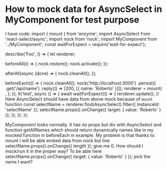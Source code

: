 
# How to mock data for AsyncSelect in MyComponent for test purpose

I have code:
import { mount } from 'enzyme';
import AsyncSelect from 'react-select/async';
import nock from 'nock';
import MyComponent from '../MyComponent';
const waitForExpect = require('wait-for-expect');  
 
describe('Foo', () => {
  let renderer;
 
  beforeAll(() => {
    nock.restore();
    nock.activate();
  });
 
  afterAll(async (done) => {
    nock.cleanAll();
  });
 
  beforeEach(() => {
    nock.cleanAll();
    nock('http://localhost:3000')
      .persist()
      .get('/api/name')
      .reply(() => [200, [{ name: 'Roberto' }]]);
    renderer = mount(
      <MyComponent />,
    );
  });
  it('test', async () => {
      await waitForExpect(() => {
          renderer.update();
          // Here AsyncSelect should have data from above mock because of `mount` function
          const selectName = renderer.find(AsyncSelect).filter({ instanceId: 'selectName' });
      selectName.props().onChange({ target: { value: 'Roberto' } });
       });
  });
});

MyComponent looks normally. It has no props but div with AsyncSelect and function getAllNames which should return dynamically names like in my mocked function in beforeEach in example. My problem is that thanks to mount I will be able embed data from nock but line selectName.props().onChange({ length }); give me 0. How should I mock/run it in the proper way? To be able here selectName.props().onChange({ target: { value: 'Roberto' } }); pick the name I want?

        